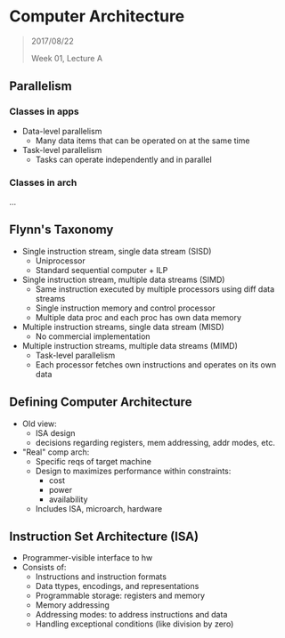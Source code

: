 # Computer Architecture

> 2017/08/22
>
> Week 01, Lecture A

## Parallelism

### Classes in apps

- Data-level parallelism
	- Many data items that can be operated on at the same time
- Task-level parallelism
	- Tasks can operate independently and in parallel

### Classes in arch

...

## Flynn's Taxonomy

- Single instruction stream, single data stream (SISD)
	- Uniprocessor
	- Standard sequential computer + ILP
- Single instruction stream, multiple data streams (SIMD)
	- Same instruction executed by multiple processors using diff data streams
	- Single instruction memory and control processor
	- Multiple data proc and each proc has own data memory
- Multiple instruction streams, single data stream (MISD)
	- No commercial implementation
- Multiple instruction streams, multiple data streams (MIMD)
	- Task-level parallelism
	- Each processor fetches own instructions and operates on its own data

## Defining Computer Architecture

- Old view:
	- ISA design
	- decisions regarding registers, mem addressing, addr modes, etc.
- "Real" comp arch:
	- Specific reqs of target machine
	- Design to maximizes performance within constraints:
		- cost
		- power
		- availability
	- Includes ISA, microarch, hardware

## Instruction Set Architecture (ISA)

- Programmer-visible interface to hw
- Consists of:
	- Instructions and instruction formats
	- Data ttypes, encodings, and representations
	- Programmable storage: registers and memory
	- Memory addressing
	- Addressing modes: to address instructions and data
	- Handling exceptional conditions (like division by zero)